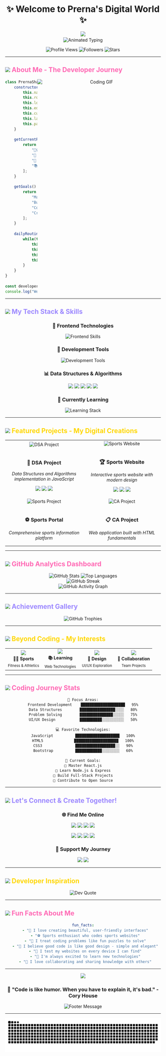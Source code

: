 # <div align="center">✨ Welcome to Prerna's Digital World ✨</div>

<div align="center">
  <img src="https://capsule-render.vercel.app/api?type=waving&color=gradient&customColorList=12,20,24&height=300&section=header&text=Prerna%20Sharma&fontSize=50&fontAlignY=40&desc=Frontend%20Developer%20%7C%20Problem%20Solver%20%7C%20Creative%20Coder&descAlignY=60&descAlign=50" />
</div>

<div align="center">
  <img src="https://readme-typing-svg.herokuapp.com?font=Poppins&size=32&duration=3000&pause=1000&color=FF69B4&center=true&vCenter=true&multiline=true&repeat=true&width=800&height=120&lines=%F0%9F%92%BB+Crafting+Beautiful+Web+Experiences;%F0%9F%8E%A8+HTML+%7C+CSS+%7C+JavaScript+%7C+DSA;%F0%9F%8C%9F+Turning+Ideas+into+Interactive+Reality!;%F0%9F%9A%80+Always+Learning%2C+Always+Growing!" alt="Animated Typing" />
</div>

<p align="center">
  <img src="https://komarev.com/ghpvc/?username=PrernaSharma9327&style=for-the-badge&color=ff69b4&label=PROFILE+VIEWS" alt="Profile Views" />
  <img src="https://img.shields.io/github/followers/PrernaSharma9327?style=for-the-badge&color=9c88ff&label=FOLLOWERS" alt="Followers" />
  <img src="https://img.shields.io/github/stars/PrernaSharma9327?style=for-the-badge&color=ffd700&label=TOTAL+STARS" alt="Stars" />
</p>

---

## <img src="https://media.giphy.com/media/VgCDAzcKvsR6OM0uWg/giphy.gif" width="35"> <span style="color: #FF69B4;">About Me - The Developer Journey</span>

<div align="center">
  <img align="right" alt="Coding GIF" width="400" src="https://media.giphy.com/media/L1R1tvI9svkIWwpVYr/giphy.gif" />
</div>

```javascript
class PrernaSharma {
    constructor() {
        this.name = "Prerna Sharma";
        this.role = "Frontend Developer & Web Enthusiast";
        this.location = "India 🇮🇳";
        this.education = "Computer Science Student";
        this.currentFocus = "Web Development & DSA";
        this.languages = ["JavaScript", "HTML", "CSS"];
        this.passion = "Creating user-friendly web experiences";
    }

    getCurrentProjects() {
        return [
            "🏃‍♀️ Sports Website Development",
            "🧠 Data Structures & Algorithms",
            "🎨 Interactive Web Applications",
            "📚 Learning Advanced JavaScript"
        ];
    }

    getGoals() {
        return [
            "Master Modern JavaScript Frameworks",
            "Build Full-Stack Applications", 
            "Contribute to Open Source Projects",
            "Create Impactful Web Solutions"
        ];
    }

    dailyRoutine() {
        while(this.isMotivated()) {
            this.code();
            this.learn();
            this.build();
            this.improve();
        }
    }
}

const developer = new PrernaSharma();
console.log("Welcome to my coding journey! 🚀");
```

---

## <img src="https://media.giphy.com/media/WUlplcMpOCEmTGBtBW/giphy.gif" width="35"> <span style="color: #9C88FF;">My Tech Stack & Skills</span>

<div align="center">

### 🎨 **Frontend Technologies**
<p>
  <img src="https://skillicons.dev/icons?i=html,css,js,bootstrap,sass,jquery" alt="Frontend Skills" />
</p>

### 🔧 **Development Tools**
<p>
  <img src="https://skillicons.dev/icons?i=vscode,git,github,figma,chrome" alt="Development Tools" />
</p>

### 📊 **Data Structures & Algorithms**
<p>
  <img src="https://img.shields.io/badge/Arrays-FF6B6B?style=for-the-badge&logo=javascript&logoColor=white" />
  <img src="https://img.shields.io/badge/Linked_Lists-4ECDC4?style=for-the-badge&logo=javascript&logoColor=white" />
  <img src="https://img.shields.io/badge/Stacks-45B7D1?style=for-the-badge&logo=javascript&logoColor=white" />
  <img src="https://img.shields.io/badge/Queues-96CEB4?style=for-the-badge&logo=javascript&logoColor=white" />
  <img src="https://img.shields.io/badge/Trees-FECA57?style=for-the-badge&logo=javascript&logoColor=white" />
</p>

### 🌱 **Currently Learning**
<p>
  <img src="https://skillicons.dev/icons?i=react,nodejs,mongodb,express" alt="Learning Stack" />
</p>

</div>

---

## <img src="https://media.giphy.com/media/QssGEmpSoAreOjvbbl/giphy.gif" width="35"> <span style="color: #FFD700;">Featured Projects - My Digital Creations</span>

<div align="center">
  <table>
    <tr>
      <td width="50%" align="center">
        <img src="https://github-readme-stats.vercel.app/api/pin/?username=PrernaSharma9327&repo=dsa-project&theme=radical&hide_border=true&bg_color=0D1117&title_color=FF69B4&text_color=FFFFFF&icon_color=9C88FF" alt="DSA Project" />
        <br><br>
        <h3>🧠 DSA Project</h3>
        <p><em>Data Structures and Algorithms implementation in JavaScript</em></p>
        <p>
          <img src="https://img.shields.io/badge/JavaScript-F7DF1E?style=flat-square&logo=javascript&logoColor=black" />
          <img src="https://img.shields.io/badge/Algorithms-FF69B4?style=flat-square&logo=codechef&logoColor=white" />
          <img src="https://img.shields.io/badge/Problem_Solving-9C88FF?style=flat-square&logo=leetcode&logoColor=white" />
        </p>
      </td>
      <td width="50%" align="center">
        <img src="https://github-readme-stats.vercel.app/api/pin/?username=PrernaSharma9327&repo=ACA-23--Sports-Website&theme=radical&hide_border=true&bg_color=0D1117&title_color=FF69B4&text_color=FFFFFF&icon_color=9C88FF" alt="Sports Website" />
        <br><br>
        <h3>🏆 Sports Website</h3>
        <p><em>Interactive sports website with modern design</em></p>
        <p>
          <img src="https://img.shields.io/badge/HTML5-E34F26?style=flat-square&logo=html5&logoColor=white" />
          <img src="https://img.shields.io/badge/CSS3-1572B6?style=flat-square&logo=css3&logoColor=white" />
          <img src="https://img.shields.io/badge/Responsive-FF69B4?style=flat-square&logo=responsive&logoColor=white" />
        </p>
      </td>
    </tr>
    <tr>
      <td width="50%" align="center">
        <img src="https://github-readme-stats.vercel.app/api/pin/?username=PrernaSharma9327&repo=sports&theme=radical&hide_border=true&bg_color=0D1117&title_color=FF69B4&text_color=FFFFFF&icon_color=9C88FF" alt="Sports Project" />
        <br><br>
        <h3>⚽ Sports Portal</h3>
        <p><em>Comprehensive sports information platform</em></p>
      </td>
      <td width="50%" align="center">
        <img src="https://github-readme-stats.vercel.app/api/pin/?username=PrernaSharma9327&repo=ca&theme=radical&hide_border=true&bg_color=0D1117&title_color=FF69B4&text_color=FFFFFF&icon_color=9C88FF" alt="CA Project" />
        <br><br>
        <h3>📋 CA Project</h3>
        <p><em>Web application built with HTML fundamentals</em></p>
      </td>
    </tr>
  </table>
</div>

---

## <img src="https://media.giphy.com/media/W5eoZHPpUx9sapR0eu/giphy.gif" width="35"> <span style="color: #FF69B4;">GitHub Analytics Dashboard</span>

<div align="center">
  <img height="170em" src="https://github-readme-stats.vercel.app/api?username=PrernaSharma9327&show_icons=true&theme=radical&include_all_commits=true&count_private=true&hide_border=true&bg_color=0D1117&title_color=FF69B4&text_color=FFFFFF&icon_color=9C88FF" alt="GitHub Stats" />
  <img height="170em" src="https://github-readme-stats.vercel.app/api/top-langs/?username=PrernaSharma9327&layout=compact&theme=radical&hide_border=true&bg_color=0D1117&title_color=FF69B4&text_color=FFFFFF" alt="Top Languages" />
</div>

<div align="center">
  <img src="https://github-readme-streak-stats.herokuapp.com/?user=PrernaSharma9327&theme=radical&hide_border=true&background=0D1117&ring=FF69B4&fire=9C88FF&currStreakLabel=FFFFFF" alt="GitHub Streak" />
</div>

<div align="center">
  <img src="https://github-readme-activity-graph.vercel.app/graph?username=PrernaSharma9327&bg_color=0D1117&color=FFFFFF&line=FF69B4&point=9C88FF&area=true&hide_border=true&custom_title=Contribution%20Activity" alt="GitHub Activity Graph" />
</div>

---

## <img src="https://media.giphy.com/media/QssGEmpSoAreOjvbbl/giphy.gif" width="35"> <span style="color: #9C88FF;">Achievement Gallery</span>

<div align="center">
  <img src="https://github-profile-trophy.vercel.app/?username=PrernaSharma9327&theme=radical&no-frame=true&column=4&margin-w=15&margin-h=15" alt="GitHub Trophies" />
</div>

---

## <img src="https://media.giphy.com/media/LnQjpWaON8nhr21vNW/giphy.gif" width="35"> <span style="color: #FFD700;">Beyond Coding - My Interests</span>

<div align="center">
  <table>
    <tr>
      <td align="center" width="25%">
        <img src="https://media.giphy.com/media/3oKIPEqDGUULpEU0aQ/giphy.gif" width="100px"><br>
        <b>🏃‍♀️ Sports</b><br>
        <sub>Fitness & Athletics</sub>
      </td>
      <td align="center" width="25%">
        <img src="https://media.giphy.com/media/WoWm8YzFQJg5i/giphy.gif" width="100px"><br>
        <b>📚 Learning</b><br>
        <sub>Web Technologies</sub>
      </td>
      <td align="center" width="25%">
        <img src="https://media.giphy.com/media/du3J3cXyzhj75IOgvA/giphy.gif" width="100px"><br>
        <b>🎨 Design</b><br>
        <sub>UI/UX Exploration</sub>
      </td>
      <td align="center" width="25%">
        <img src="https://media.giphy.com/media/LaVp0AyqR5bGsC5Cbm/giphy.gif" width="100px"><br>
        <b>🤝 Collaboration</b><br>
        <sub>Team Projects</sub>
      </td>
    </tr>
  </table>
</div>

---

## <img src="https://media.giphy.com/media/LnQjpWaON8nhr21vNW/giphy.gif" width="25"> <span style="color: #FF69B4;">Coding Journey Stats</span>

<div align="center">
  
```text
🎯 Focus Areas:
Frontend Development    ████████████████████   95%
Data Structures        ████████████████░░░░   80%
Problem Solving        ███████████████░░░░░   75%
UI/UX Design           ██████████░░░░░░░░░░   50%

💻 Favorite Technologies:
JavaScript          ████████████████████   100%
HTML5              ████████████████████   100%
CSS3               ██████████████████░░   90%
Bootstrap          ████████████░░░░░░░░   60%

🚀 Current Goals:
□ Master React.js
□ Learn Node.js & Express
□ Build Full-Stack Projects
□ Contribute to Open Source
```

</div>

---

## <img src="https://media.giphy.com/media/QssGEmpSoAreOjvbbl/giphy.gif" width="35"> <span style="color: #9C88FF;">Let's Connect & Create Together!</span>

<div align="center">

### 🌐 **Find Me Online**

<p>
<a href="https://linkedin.com/in/prerna-sharma"><img src="https://img.shields.io/badge/LinkedIn-0077B5?style=for-the-badge&logo=linkedin&logoColor=white&labelColor=0077B5" /></a>
<a href="https://twitter.com/prernasharma"><img src="https://img.shields.io/badge/Twitter-1DA1F2?style=for-the-badge&logo=twitter&logoColor=white&labelColor=1DA1F2" /></a>
<a href="https://instagram.com/prerna.codes"><img src="https://img.shields.io/badge/Instagram-E4405F?style=for-the-badge&logo=instagram&logoColor=white&labelColor=E4405F" /></a>
<a href="mailto:prerna.sharma@gmail.com"><img src="https://img.shields.io/badge/Gmail-D14836?style=for-the-badge&logo=gmail&logoColor=white&labelColor=D14836" /></a>
</p>

<p>
<a href="https://codepen.io/prernasharma"><img src="https://img.shields.io/badge/CodePen-000000?style=for-the-badge&logo=codepen&logoColor=white&labelColor=000000" /></a>
<a href="https://dev.to/prernasharma"><img src="https://img.shields.io/badge/Dev.to-0A0A0A?style=for-the-badge&logo=devdotto&logoColor=white&labelColor=0A0A0A" /></a>
<a href="https://stackoverflow.com/users/prernasharma"><img src="https://img.shields.io/badge/Stack_Overflow-FE7A16?style=for-the-badge&logo=stack-overflow&logoColor=white&labelColor=FE7A16" /></a>
<a href="https://leetcode.com/prernasharma"><img src="https://img.shields.io/badge/LeetCode-FFA116?style=for-the-badge&logo=leetcode&logoColor=white&labelColor=FFA116" /></a>
</p>

### 💝 **Support My Journey**
<p>
<a href="https://buymeacoffee.com/prernasharma"><img src="https://img.shields.io/badge/Buy_Me_A_Coffee-FFDD00?style=for-the-badge&logo=buy-me-a-coffee&logoColor=black&labelColor=FFDD00" /></a>
<a href="https://ko-fi.com/prernasharma"><img src="https://img.shields.io/badge/Ko--fi-F16061?style=for-the-badge&logo=ko-fi&logoColor=white&labelColor=F16061" /></a>
</p>

</div>

---

## <img src="https://media.giphy.com/media/12oufCB0MyZ1Go/giphy.gif" width="35"> <span style="color: #FFD700;">Developer Inspiration</span>

<div align="center">
  <img src="https://quotes-github-readme.vercel.app/api?type=horizontal&theme=radical&border=true&quote=The%20best%20error%20message%20is%20the%20one%20that%20never%20shows%20up.&author=Thomas%20Fuchs" alt="Dev Quote" />
</div>

---

## <img src="https://media.giphy.com/media/ObNTw8Uzwy6KQ/giphy.gif" width="35"> <span style="color: #FF69B4;">Fun Facts About Me</span>

<div align="center">

```yaml
fun_facts:
  - "🌸 I love creating beautiful, user-friendly interfaces"
  - "⚽ Sports enthusiast who codes sports websites"
  - "🧩 I treat coding problems like fun puzzles to solve"
  - "🎨 I believe good code is like good design - simple and elegant"
  - "📱 I test my websites on every device I can find"
  - "🌟 I'm always excited to learn new technologies"
  - "🤝 I love collaborating and sharing knowledge with others"
```

</div>

---

<div align="center">
  <img src="https://capsule-render.vercel.app/api?type=waving&color=gradient&customColorList=12,20,24&height=200&section=footer&text=Thanks%20for%20visiting%20my%20profile!&fontSize=20&fontAlignY=70&animation=twinkling&fontColor=gradient" />
</div>

<div align="center">

### 💫 **"Code is like humor. When you have to explain it, it's bad."** - Cory House

<img src="https://readme-typing-svg.herokuapp.com?font=Poppins&size=22&duration=3000&pause=1000&color=FF69B4&center=true&vCenter=true&width=600&lines=⭐+Don't+forget+to+star+my+repositories!;🤝+Let's+collaborate+on+amazing+projects!;📧+Always+open+to+new+opportunities!" alt="Footer Message" />

</div>

---

<div align="center">
  <img src="https://raw.githubusercontent.com/platane/snk/output/github-contribution-grid-snake-dark.svg" alt="Snake eating contributions" />
</div>
